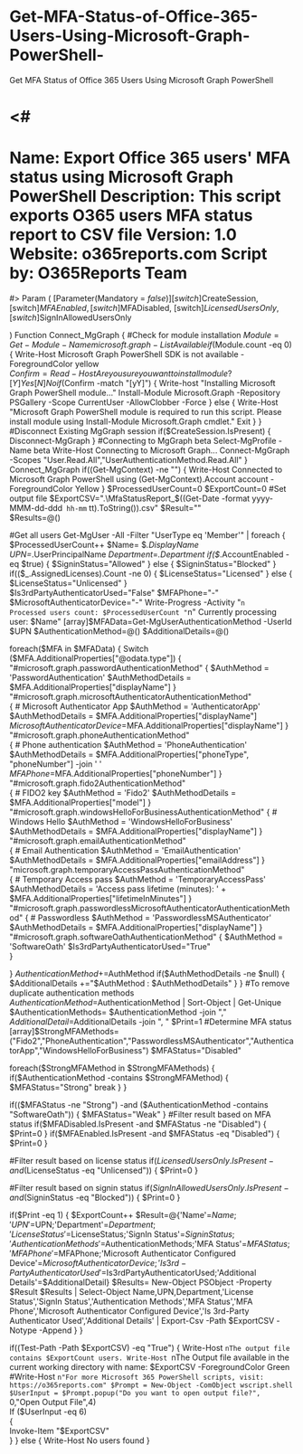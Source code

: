 # Get-MFA-Status-of-Office-365-Users-Using-Microsoft-Graph-PowerShell-
Get MFA Status of Office 365 Users Using Microsoft Graph PowerShell  



<#
=============================================================================================
Name:           Export Office 365 users' MFA status using Microsoft Graph PowerShell
Description:    This script exports O365 users MFA status report to CSV file
Version:        1.0
Website:        o365reports.com
Script by:      O365Reports Team
============================================================================================
#>
Param
(
    [Parameter(Mandatory = $false)]
    [switch]$CreateSession,
    [switch]$MFAEnabled,
    [switch]$MFADisabled,
    [switch]$LicensedUsersOnly,
    [switch]$SignInAllowedUsersOnly

)
Function Connect_MgGraph
{
 #Check for module installation
 $Module=Get-Module -Name microsoft.graph -ListAvailable
 if($Module.count -eq 0) 
 { 
  Write-Host Microsoft Graph PowerShell SDK is not available  -ForegroundColor yellow  
  $Confirm= Read-Host Are you sure you want to install module? [Y] Yes [N] No 
  if($Confirm -match "[yY]") 
  { 
   Write-host "Installing Microsoft Graph PowerShell module..."
   Install-Module Microsoft.Graph -Repository PSGallery -Scope CurrentUser -AllowClobber -Force
  }
  else
  {
   Write-Host "Microsoft Graph PowerShell module is required to run this script. Please install module using Install-Module Microsoft.Graph cmdlet." 
   Exit
  }
 }
 #Disconnect Existing MgGraph session
 if($CreateSession.IsPresent)
 {
  Disconnect-MgGraph
 }
 #Connecting to MgGraph beta
 Select-MgProfile -Name beta
 Write-Host Connecting to Microsoft Graph...
 Connect-MgGraph -Scopes "User.Read.All","UserAuthenticationMethod.Read.All"
}
Connect_MgGraph
if((Get-MgContext) -ne "")
{
 Write-Host Connected to Microsoft Graph PowerShell using (Get-MgContext).Account account -ForegroundColor Yellow
}
$ProcessedUserCount=0
$ExportCount=0
 #Set output file 
 $ExportCSV=".\MfaStatusReport_$((Get-Date -format yyyy-MMM-dd-ddd` hh-mm` tt).ToString()).csv"
  $Result=""  
 $Results=@()

#Get all users
Get-MgUser -All -Filter "UserType eq 'Member'" | foreach {
 $ProcessedUserCount++
 $Name= $_.DisplayName
 $UPN=$_.UserPrincipalName
 $Department=$_.Department
 if($_.AccountEnabled -eq $true)
 {
  $SigninStatus="Allowed"
 }
 else
 {
  $SigninStatus="Blocked"
 }
 if(($_.AssignedLicenses).Count -ne 0)
 {
  $LicenseStatus="Licensed"
 }
 else
 {
  $LicenseStatus="Unlicensed"
 }   
 $Is3rdPartyAuthenticatorUsed="False"
 $MFAPhone="-"
 $MicrosoftAuthenticatorDevice="-"
 Write-Progress -Activity "`n     Processed users count: $ProcessedUserCount "`n"  Currently processing user: $Name"
 [array]$MFAData=Get-MgUserAuthenticationMethod -UserId $UPN
 $AuthenticationMethod=@()
 $AdditionalDetails=@()
 
 foreach($MFA in $MFAData)
 { 
   Switch ($MFA.AdditionalProperties["@odata.type"]) 
   { 
    "#microsoft.graph.passwordAuthenticationMethod"
    {
     $AuthMethod     = 'PasswordAuthentication'
     $AuthMethodDetails = $MFA.AdditionalProperties["displayName"] 
    } 
    "#microsoft.graph.microsoftAuthenticatorAuthenticationMethod"  
    { # Microsoft Authenticator App
     $AuthMethod     = 'AuthenticatorApp'
     $AuthMethodDetails = $MFA.AdditionalProperties["displayName"] 
     $MicrosoftAuthenticatorDevice=$MFA.AdditionalProperties["displayName"]
    }
    "#microsoft.graph.phoneAuthenticationMethod"                  
    { # Phone authentication
     $AuthMethod     = 'PhoneAuthentication'
     $AuthMethodDetails = $MFA.AdditionalProperties["phoneType", "phoneNumber"] -join ' ' 
     $MFAPhone=$MFA.AdditionalProperties["phoneNumber"]
    } 
    "#microsoft.graph.fido2AuthenticationMethod"                   
    { # FIDO2 key
     $AuthMethod     = 'Fido2'
     $AuthMethodDetails = $MFA.AdditionalProperties["model"] 
    }  
    "#microsoft.graph.windowsHelloForBusinessAuthenticationMethod" 
    { # Windows Hello
     $AuthMethod     = 'WindowsHelloForBusiness'
     $AuthMethodDetails = $MFA.AdditionalProperties["displayName"] 
    }                        
    "#microsoft.graph.emailAuthenticationMethod"        
    { # Email Authentication
     $AuthMethod     = 'EmailAuthentication'
     $AuthMethodDetails = $MFA.AdditionalProperties["emailAddress"] 
    }               
    "microsoft.graph.temporaryAccessPassAuthenticationMethod"   
    { # Temporary Access pass
     $AuthMethod     = 'TemporaryAccessPass'
     $AuthMethodDetails = 'Access pass lifetime (minutes): ' + $MFA.AdditionalProperties["lifetimeInMinutes"] 
    }
    "#microsoft.graph.passwordlessMicrosoftAuthenticatorAuthenticationMethod" 
    { # Passwordless
     $AuthMethod     = 'PasswordlessMSAuthenticator'
     $AuthMethodDetails = $MFA.AdditionalProperties["displayName"] 
    }      
    "#microsoft.graph.softwareOathAuthenticationMethod"
    { 
      $AuthMethod     = 'SoftwareOath'
      $Is3rdPartyAuthenticatorUsed="True"            
    }
    
   }
   $AuthenticationMethod +=$AuthMethod
   if($AuthMethodDetails -ne $null)
   {
    $AdditionalDetails +="$AuthMethod : $AuthMethodDetails"
   }
  }
  #To remove duplicate authentication methods
  $AuthenticationMethod =$AuthenticationMethod | Sort-Object | Get-Unique
  $AuthenticationMethods= $AuthenticationMethod  -join ","
  $AdditionalDetail=$AdditionalDetails -join ", "
  $Print=1
  #Determine MFA status
  [array]$StrongMFAMethods=("Fido2","PhoneAuthentication","PasswordlessMSAuthenticator","AuthenticatorApp","WindowsHelloForBusiness")
  $MFAStatus="Disabled"
 

  foreach($StrongMFAMethod in $StrongMFAMethods)
  {
   if($AuthenticationMethod -contains $StrongMFAMethod)
   {
    $MFAStatus="Strong"
    break
   }
  }

  if(($MFAStatus -ne "Strong") -and ($AuthenticationMethod -contains "SoftwareOath"))
  {
   $MFAStatus="Weak"
  }
  #Filter result based on MFA status
  if($MFADisabled.IsPresent -and $MFAStatus -ne "Disabled")
  {
   $Print=0
  }
  if($MFAEnabled.IsPresent -and $MFAStatus -eq "Disabled")
  {
   $Print=0
  }

  #Filter result based on license status
  if($LicensedUsersOnly.IsPresent -and ($LicenseStatus -eq "Unlicensed"))
  {
   $Print=0
  }

  #Filter result based on signin status
  if($SignInAllowedUsersOnly.IsPresent -and ($SigninStatus -eq "Blocked"))
  {
   $Print=0
  }
 
 if($Print -eq 1)
 {
  $ExportCount++
  $Result=@{'Name'=$Name;'UPN'=$UPN;'Department'=$Department;'License Status'=$LicenseStatus;'SignIn Status'=$SigninStatus;'Authentication Methods'=$AuthenticationMethods;'MFA Status'=$MFAStatus;'MFA Phone'=$MFAPhone;'Microsoft Authenticator Configured Device'=$MicrosoftAuthenticatorDevice;'Is 3rd-Party Authenticator Used'=$Is3rdPartyAuthenticatorUsed;'Additional Details'=$AdditionalDetail} 
  $Results= New-Object PSObject -Property $Result 
  $Results | Select-Object Name,UPN,Department,'License Status','SignIn Status','Authentication Methods','MFA Status','MFA Phone','Microsoft Authenticator Configured Device','Is 3rd-Party Authenticator Used','Additional Details' | Export-Csv -Path $ExportCSV -Notype -Append
 }
}

if((Test-Path -Path $ExportCSV) -eq "True") 
 {
  Write-Host `nThe output file contains $ExportCount users.
  Write-Host `nThe Output file available in the current working directory with name: $ExportCSV -ForegroundColor Green
  #Write-Host `n"For more Microsoft 365 PowerShell scripts, visit: https://o365reports.com"
  $Prompt = New-Object -ComObject wscript.shell   
  $UserInput = $Prompt.popup("Do you want to open output file?",`   
 0,"Open Output File",4)   
  If ($UserInput -eq 6)   
  {   
   Invoke-Item "$ExportCSV"   
  } 
 }
 else
 {
  Write-Host No users found
 }
